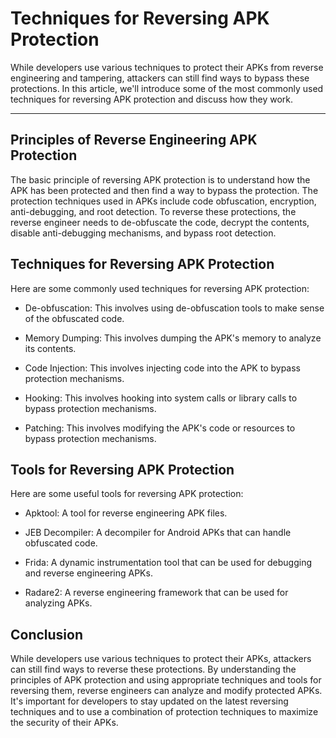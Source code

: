 # Techniques for Reversing APK Protection

While developers use various techniques to protect their APKs from reverse engineering and tampering, attackers can still find ways to bypass these protections. In this article, we'll introduce some of the most commonly used techniques for reversing APK protection and discuss how they work.

---

## Principles of Reverse Engineering APK Protection

The basic principle of reversing APK protection is to understand how the APK has been protected and then find a way to bypass the protection. The protection techniques used in APKs include code obfuscation, encryption, anti-debugging, and root detection. To reverse these protections, the reverse engineer needs to de-obfuscate the code, decrypt the contents, disable anti-debugging mechanisms, and bypass root detection.

## Techniques for Reversing APK Protection
Here are some commonly used techniques for reversing APK protection:

* De-obfuscation: This involves using de-obfuscation tools to make sense of the obfuscated code.

* Memory Dumping: This involves dumping the APK's memory to analyze its contents.

* Code Injection: This involves injecting code into the APK to bypass protection mechanisms.

* Hooking: This involves hooking into system calls or library calls to bypass protection mechanisms.

* Patching: This involves modifying the APK's code or resources to bypass protection mechanisms.

## Tools for Reversing APK Protection

Here are some useful tools for reversing APK protection:

* Apktool: A tool for reverse engineering APK files.

* JEB Decompiler: A decompiler for Android APKs that can handle obfuscated code.

* Frida: A dynamic instrumentation tool that can be used for debugging and reverse engineering APKs.

* Radare2: A reverse engineering framework that can be used for analyzing APKs.

## Conclusion

While developers use various techniques to protect their APKs, attackers can still find ways to reverse these protections. By understanding the principles of APK protection and using appropriate techniques and tools for reversing them, reverse engineers can analyze and modify protected APKs. It's important for developers to stay updated on the latest reversing techniques and to use a combination of protection techniques to maximize the security of their APKs.